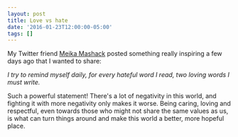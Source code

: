 ```yaml
---
layout: post
title: Love vs hate
date: '2016-01-23T12:00:00-05:00'
tags: []
---
```

My Twitter friend [Meika Mashack](https://twitter.com/Meika_Mashack) posted something really inspiring a few days ago that I wanted to share:

_I try to remind myself daily, for every hateful word I read, two loving words I must write._

Such a powerful statement! There's a lot of negativity in this world, and fighting it with more negativity only makes it worse. Being caring, loving and respectful, even towards those who might not share the same values as us, is what can turn things around and make this world a better, more hopeful place.
